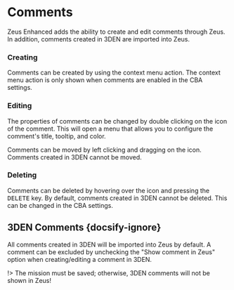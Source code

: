 # Comments

Zeus Enhanced adds the ability to create and edit comments through Zeus.
In addition, comments created in 3DEN are imported into Zeus.

### Creating

Comments can be created by using the context menu action.
The context menu action is only shown when comments are enabled in the CBA settings.

### Editing

The properties of comments can be changed by double clicking on the icon of the comment.
This will open a menu that allows you to configure the comment's title, tooltip, and color.

Comments can be moved by left clicking and dragging on the icon.
Comments created in 3DEN cannot be moved.

### Deleting

Comments can be deleted by hovering over the icon and pressing the <kbd>DELETE</kbd> key.
By default, comments created in 3DEN cannot be deleted. This can be changed in the CBA settings.

## 3DEN Comments {docsify-ignore}

All comments created in 3DEN will be imported into Zeus by default.
A comment can be excluded by unchecking the "Show comment in Zeus" option when creating/editing a comment in 3DEN.

!> The mission must be saved; otherwise, 3DEN comments will not be shown in Zeus! 
